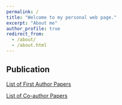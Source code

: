 ```yaml
---
permalink: /
title: "Welcome to my personal web page."
excerpt: "About me"
author_profile: true
redirect_from: 
  - /about/
  - /about.html
---
```


Publication
-----------

<a href='https://ui.adsabs.harvard.edu/public-libraries/bh6bqUjWRuueUg_mlM7Tnw'>List of First Author Papers</a>

<a href='https://ui.adsabs.harvard.edu/public-libraries/kKIdRivTREG-CRk8GkYVyQ'>List of Co-author Papers</a>

